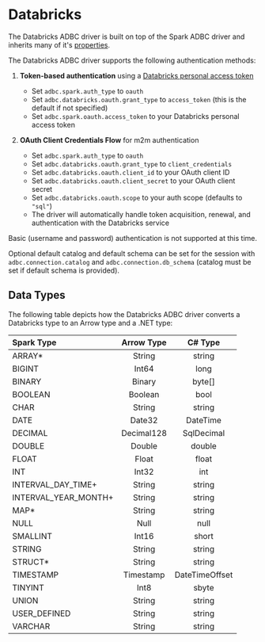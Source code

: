 <!--

 Licensed to the Apache Software Foundation (ASF) under one or more
 contributor license agreements.  See the NOTICE file distributed with
 this work for additional information regarding copyright ownership.
 The ASF licenses this file to You under the Apache License, Version 2.0
 (the "License"); you may not use this file except in compliance with
 the License.  You may obtain a copy of the License at

    http://www.apache.org/licenses/LICENSE-2.0

 Unless required by applicable law or agreed to in writing, software
 distributed under the License is distributed on an "AS IS" BASIS,
 WITHOUT WARRANTIES OR CONDITIONS OF ANY KIND, either express or implied.
 See the License for the specific language governing permissions and
 limitations under the License.

-->

# Databricks

The Databricks ADBC driver is built on top of the Spark ADBC driver and inherits many of it's [properties](../Apache/Spark/readme.md).

The Databricks ADBC driver supports the following authentication methods:

1. **Token-based authentication** using a [Databricks personal access token](https://docs.databricks.com/en/dev-tools/auth/pat.html)
   - Set `adbc.spark.auth_type` to `oauth`
   - Set `adbc.databricks.oauth.grant_type` to `access_token` (this is the default if not specified)
   - Set `adbc.spark.oauth.access_token` to your Databricks personal access token

2. **OAuth Client Credentials Flow** for m2m authentication
   - Set `adbc.spark.auth_type` to `oauth`
   - Set `adbc.databricks.oauth.grant_type` to `client_credentials`
   - Set `adbc.databricks.oauth.client_id` to your OAuth client ID
   - Set `adbc.databricks.oauth.client_secret` to your OAuth client secret
   - Set `adbc.databricks.oauth.scope` to your auth scope (defaults to `"sql"`)
   - The driver will automatically handle token acquisition, renewal, and authentication with the Databricks service

Basic (username and password) authentication is not supported at this time.

Optional default catalog and default schema can be set for the session with `adbc.connection.catalog` and `adbc.connection.db_schema` (catalog must be set if default schema is provided).

## Data Types

The following table depicts how the Databricks ADBC driver converts a Databricks type to an Arrow type and a .NET type:


| Spark Type           | Arrow Type | C# Type |
| :---                 | :---:      | :---:   |
| ARRAY*               | String     | string  |
| BIGINT               | Int64      | long |
| BINARY               | Binary     | byte[] |
| BOOLEAN              | Boolean    | bool |
| CHAR                 | String     | string |
| DATE                 | Date32     | DateTime |
| DECIMAL              | Decimal128 | SqlDecimal |
| DOUBLE               | Double     | double |
| FLOAT                | Float      | float |
| INT                  | Int32      | int |
| INTERVAL_DAY_TIME+   | String     | string |
| INTERVAL_YEAR_MONTH+ | String     | string |
| MAP*                 | String     | string |
| NULL                 | Null       | null |
| SMALLINT             | Int16      | short |
| STRING               | String     | string |
| STRUCT*              | String     | string |
| TIMESTAMP            | Timestamp  | DateTimeOffset |
| TINYINT              | Int8       | sbyte |
| UNION                | String     | string |
| USER_DEFINED         | String     | string |
| VARCHAR              | String     | string |

